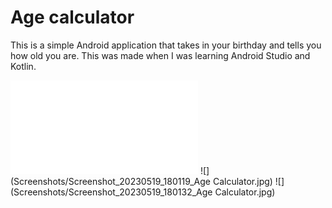 # Age calculator
This is a simple Android application that takes in your birthday and tells you how old you are. This was made when I was learning Android Studio and Kotlin.

![](README.md)
![](Screenshots/Screenshot_20230519_180119_Age Calculator.jpg)
![](Screenshots/Screenshot_20230519_180132_Age Calculator.jpg)
